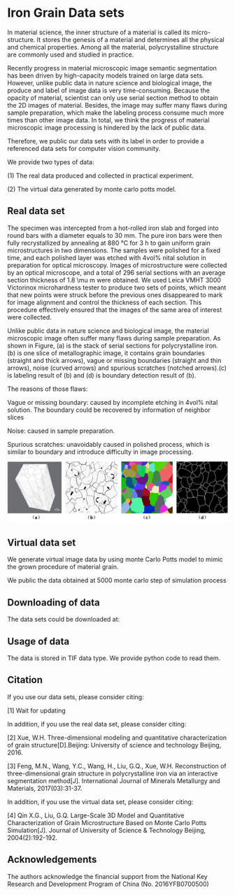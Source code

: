 # Iron Grain Data sets
In material science, the inner structure of a material is called its micro-structure. It stores the genesis of a material and determines all the physical and chemical properties. Among all the material, polycrystalline structure are commonly used and studied in practice.

Recently progress in material microscopic image semantic segmentation has been driven by high-capacity models trained on large data sets. However, unlike public data in nature science and biological image, the produce and label of image data is very time-consuming. Because the opacity of material, scientist can only use serial section method to obtain the 2D images of material. Besides, the image may suffer many flaws during sample preparation, which make the labeling process consume much more times than other image data. In total, we think the progress of material microscopic image processing is hindered by the lack of public data.

Therefore, we public our data sets with its label in order to provide a referenced data sets for computer vision community.

We provide two types of data:

(1) The real data produced and collected in practical experiment.

(2) The virtual data generated by monte carlo potts model.

## Real data set
The specimen was intercepted from a hot-rolled iron slab and forged into round bars with a diameter equals to 30 mm. The pure iron bars were then fully recrystallized by annealing at 880 °C for 3 h to gain uniform grain microstructures in two dimensions. The samples were polished for a fixed time, and each polished layer was etched with 4vol% nital solution in preparation for optical microscopy. Images of microstructure were collected by an optical microscope, and a total of 296 serial sections with an average section thickness of 1.8 \mu m were obtained. We used Leica VMHT 3000 Victorinox microhardness tester to produce two sets of points, which meant that new points were struck before the previous ones disappeared to mark for image alignment and control the thickness of each section. This procedure effectively ensured that the images of the same area of interest were collected.

Unlike public data in nature science and biological image, the material microscopic image often suffer many flaws during sample preparation. As shown in Figure, (a) is the stack of serial sections for polycrystalline iron. (b) is one slice of metallographic image, it contains grain boundaries (straight and thick arrows), vague or missing boundaries (straight and thin arrows), noise (curved arrows) and spurious scratches (notched arrows).(c) is labeling result of (b) and (d) is boundary detection result of (b).

The reasons of those flaws:

Vague or missing boundary: caused by incomplete etching in 4vol% nital solution. The boundary could be recovered by information of neighbor slices

Noise: caused in sample preparation.

Spurious scratches: unavoidably caused in polished process, which is similar to boundary and introduce difficulty in image processing.

![](./explain_image/polycrystalline_iron.jpg)

## Virtual data set
We generate virtual image data by using monte Carlo Potts model to mimic the grown procedure of material grain.

We public the data obtained at 5000 monte carlo step of simulation process

## Downloading of data
The data sets could be downloaded at:


## Usage of data
The data is stored in TIF data type. We provide python code to read them.


## Citation
If you use our data sets, please consider citing:

[1] Wait for updating

In addition, if you use the real data set, please consider citing:

[2] Xue, W.H. Three-dimensional modeling and quantitative characterization of grain structure[D].Beijing: University of science and technology Beijing, 2016.

[3] Feng, M.N., Wang, Y.C., Wang, H., Liu, G.Q., Xue, W.H. Reconstruction of three-dimensional grain structure in polycrystalline iron via an interactive segmentation method[J]. International Journal of Minerals Metallurgy and Materials, 2017(03):31-37.

In addition, if you use the virtual data set, please consider citing:

[4] Qin X.G., Liu, G.Q. Large-Scale 3D Model and Quantitative Characterization of Grain Microstructure Based on Monte Carlo Potts Simulation[J]. Journal of University of Science & Technology Beijing, 2004(2):192-192.

## Acknowledgements
The authors acknowledge the financial support from the National Key Research and Development Program of China (No. 2016YFB0700500)